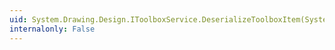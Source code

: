 ```yaml
---
uid: System.Drawing.Design.IToolboxService.DeserializeToolboxItem(System.Object,System.ComponentModel.Design.IDesignerHost)
internalonly: False
---
```

